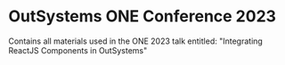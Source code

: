 # OutSystems ONE Conference 2023
 Contains all materials used in the ONE 2023 talk entitled: "Integrating ReactJS Components in OutSystems" 
